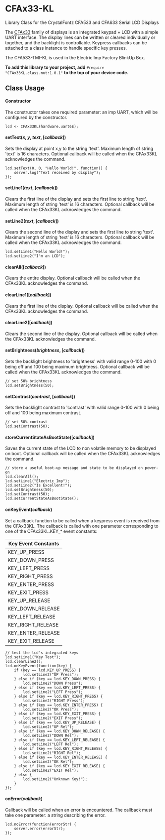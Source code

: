 # CFAx33-KL
Library Class for the CrystalFontz CFA533 and CFA633 Serial LCD Displays

The [CFAx33](https://www.crystalfontz.com/product/cfa533tmikl-display-module-text-uart-16x2) family of displays is an integrated keypad + LCD with a simple UART interface. The display lines can be written or cleared individually or together, and the backlight is controllable. Keypress callbacks can be attached to a class instance to handle specific key presses.

The CFA533-TMI-KL is used in the Electric Imp Factory BlinkUp Box.

**To add this library to your project, add** `#require "CFAx33KL.class.nut:1.0.1"` **to the top of your device code.**

## Class Usage

#### Constructor

The constructor takes one required parameter: an imp UART, which will be configured by the constructor.

```Squirrel
lcd <- CFAx33KL(hardware.uart6E);
```

#### setText(*x*, *y*, *text*, [*callback*])

Sets the display at point x,y to the string 'text'. Maximum length of string 'text' is 16 characters. Optional callback will be called when the CFAx33KL acknowledges the command.

```Squirrel
lcd.setText(0, 0, "Hello World!", function() {
    server.log("Text received by display");
});
```

#### setLine1(*text*, [*callback*])

Clears the first line of the display and sets the first line to string 'text'. Maximum length of string 'text' is 16 characters. Optional callback will be called when the CFAx33KL acknowledges the command.

#### setLine2(*text*, [*callback*])

Clears the second line of the display and sets the first line to string 'text'. Maximum length of string 'text' is 16 characters. Optional callback will be called when the CFAx33KL acknowledges the command.

```Squirrel
lcd.setLine1("Hello World!");
lcd.setLine2("I'm an LCD");
```

#### clearAll([*callback*])

Clears the entire display. Optional callback will be called when the CFAx33KL acknowledges the command.

#### clearLine1([*callback*])

Clears the first line of the display. Optional callback will be called when the CFAx33KL acknowledges the command.

#### clearLine2([*callback*])

Clears the second line of the display. Optional callback will be called when the CFAx33KL acknowledges the command.

#### setBrightness(*brightness*, [*callback*])

Sets the backlight brightness to 'brightness' with valid range 0-100 with 0 being off and 100 being maximum brightness. Optional callback will be called when the CFAx33KL acknowledges the command.

```Squirrel
// set 50% brightness
lcd.setBrightness(50);
```

#### setContrast(*contrast*, [*callback*])

Sets the backlight contrast to 'contrast' with valid range 0-100 with 0 being off and 100 being maximum contrast.

```Squirrel
// set 50% contrast
lcd.setContrast(50);
```

#### storeCurrentStateAsBootState([*callback*])

Saves the current state of the LCD to non volatile memory to be displayed on boot. Optional callback will be called when the CFAx33KL acknowledges the command.

```Squirrel
// store a useful boot-up message and state to be displayed on power-on
lcd.clearAll();
lcd.setLine1("Electric Imp");
lcd.setLine2("Is Excellent!");
lcd.setBrightness(50);
lcd.setContrast(50);
lcd.setCurrentStateAsBootState();
```

#### onKeyEvent(*callback*)

Set a callback function to be called when a keypress event is received from the CFAx33KL. The callback is called with one parameter corresponding to one of the CFAx33KL.KEY_* event constants:

| Key Event Constants |
| ------------------- |
| KEY_UP_PRESS |
| KEY_DOWN_PRESS |
| KEY_LEFT_PRESS |
| KEY_RIGHT_PRESS |
| KEY_ENTER_PRESS |
| KEY_EXIT_PRESS |
| KEY_UP_RELEASE |
| KEY_DOWN_RELEASE |
| KEY_LEFT_RELEASE |
| KEY_RIGHT_RELEASE |
| KEY_ENTER_RELEASE |
| KEY_EXIT_RELEASE |

```Squirrel
// test the lcd's integrated keys
lcd.setLine1("Key Test");
lcd.clearLine2();
lcd.onKeyEvent(function(key) {
    if (key == lcd.KEY_UP_PRESS) {
        lcd.setLine2("UP Press");
    } else if (key == lcd.KEY_DOWN_PRESS) {
        lcd.setLine2("DOWN Press");
    } else if (key == lcd.KEY_LEFT_PRESS) {
        lcd.setLine2("LEFT Press");
    } else if (key == lcd.KEY_RIGHT_PRESS) {
        lcd.setLine2("RIGHT Press");
    } else if (key == lcd.KEY_ENTER_PRESS) {
        lcd.setLine2("OK Press");
    } else if (key == lcd.KEY_EXIT_PRESS) {
        lcd.setLine2("EXIT Press");
    } else if (key == lcd.KEY_UP_RELEASE) {
        lcd.setLine2("UP Rel");
    } else if (key == lcd.KEY_DOWN_RELEASE) {
        lcd.setLine2("DOWN Rel");
    } else if (key == lcd.KEY_LEFT_RELEASE) {
        lcd.setLine2("LEFT Rel");
    } else if (key == lcd.KEY_RIGHT_RELEASE) {
        lcd.setLine2("RIGHT Rel");
    } else if (key == lcd.KEY_ENTER_RELEASE) {
        lcd.setLine2("OK Rel");
    } else if (key == lcd.KEY_EXIT_RELEASE) {
        lcd.setLine2("EXIT Rel");
    } else {
        lcd.setLine2("Unknown Key!");
    }
});
```

#### onError(*callback*)

Callback will be called when an error is encountered. The callback must take one parameter: a string describing the error.

```Squirrel
lcd.noError(function(errorStr) {
    server.error(errorStr);
});
```